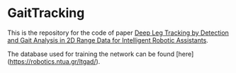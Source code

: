 # GaitTracking

This is the repository for the code of paper [Deep Leg Tracking by Detection and Gait Analysis in 2D Range Data for Intelligent Robotic Assistants](https://doi.org/10.1109/IROS51168.2021.9636588).

The database used for training the network can be found [here] (https://robotics.ntua.gr/ltgad/).

